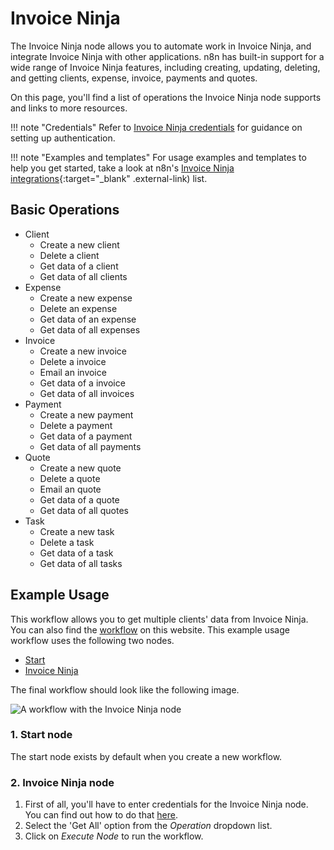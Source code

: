# Invoice Ninja

The Invoice Ninja node allows you to automate work in Invoice Ninja, and integrate Invoice Ninja with other applications. n8n has built-in support for a wide range of Invoice Ninja features, including creating, updating, deleting, and getting clients, expense, invoice, payments and quotes. 

On this page, you'll find a list of operations the Invoice Ninja node supports and links to more resources.

!!! note "Credentials"
    Refer to [Invoice Ninja credentials](https://docs.n8n.io/integrations/builtin/credentials/invoiceninja/) for guidance on setting up authentication. 

!!! note "Examples and templates"
    For usage examples and templates to help you get started, take a look at n8n's [Invoice Ninja integrations](https://n8n.io/integrations/invoice-ninja/){:target="_blank" .external-link) list.


## Basic Operations

* Client
    * Create a new client
    * Delete a client
    * Get data of a client
    * Get data of all clients
* Expense
    * Create a new expense
    * Delete an expense
    * Get data of an expense
    * Get data of all expenses
* Invoice
    * Create a new invoice
    * Delete a invoice
    * Email an invoice
    * Get data of a invoice
    * Get data of all invoices
* Payment
    * Create a new payment
    * Delete a payment
    * Get data of a payment
    * Get data of all payments
* Quote
    * Create a new quote
    * Delete a quote
    * Email an quote
    * Get data of a quote
    * Get data of all quotes
* Task
    * Create a new task
    * Delete a task
    * Get data of a task
    * Get data of all tasks

## Example Usage

This workflow allows you to get multiple clients' data from Invoice Ninja. You can also find the [workflow](https://n8n.io/workflows/534) on this website. This example usage workflow uses the following two nodes.

- [Start](/integrations/builtin/core-nodes/n8n-nodes-base.start/)
- [Invoice Ninja]()

The final workflow should look like the following image.

![A workflow with the Invoice Ninja node](/_images/integrations/builtin/app-nodes/invoiceninja/workflow.png)

### 1. Start node

The start node exists by default when you create a new workflow.

### 2. Invoice Ninja node

1. First of all, you'll have to enter credentials for the Invoice Ninja node. You can find out how to do that [here](/integrations/builtin/credentials/invoiceninja/).
2. Select the 'Get All' option from the *Operation* dropdown list.
3. Click on *Execute Node* to run the workflow.
